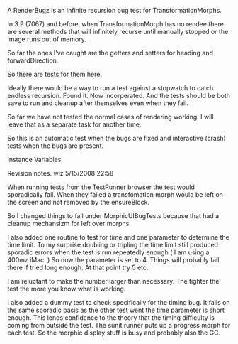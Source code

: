 A RenderBugz is an infinite recursion bug test for TransformationMorphs.

In 3.9 (7067) and before, when TransformationMorph has no rendee there are several methods that will infinitely recurse until manually stopped or the image runs out of memory.

So far the ones I've caught are the getters and setters for heading and forwardDirection.

So there  are tests for them here.

Ideally there would be a way to run a test against a stopwatch to catch endless recursion.
Found it. Now incorperated. And the tests should be both save to run and cleanup after themselves even when they fail. 

So far we have not tested the normal cases of rendering working. 
I will leave that as a separate task for another time. 

So this is an automatic test when the bugs are fixed and interactive (crash) tests when the bugs are present.

Instance Variables


Revision notes. wiz 5/15/2008 22:58

When running tests from the TestRunner browser the test would sporadically fail.
When they failed a transfomation morph would be left on the screen and not removed by the 
ensureBlock. 

So I changed things to fall under MorphicUIBugTests because that had a cleanup mechansizm for left over morphs.

I also added one routine to test for time and one parameter to determine the time limit.
To my surprise doubling or tripling the time limit still produced sporadic errors when the test is run repeatedly enough ( I am using a 400mz iMac. )  So now the parameter is set to 4. Things will probably fail there if tried long enough. At that point try 5 etc. 

I am reluctant to make the number larger than necessary. The tighter the test the more you know what is working.

I also added a dummy test to check specifically for the timing bug. It fails on the same sporadic basis as the other test went the time parameter is short enough. This lends confidence to the theory that the timing difficulty is coming from outside the test. The sunit runner puts up a progress morph for each test. So the morphic display stuff is busy and probably also the GC.
